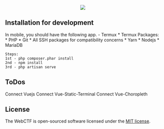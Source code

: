 <p align="center"><img src="https://laravel.com/assets/img/components/logo-laravel.svg"></p>

## Installation for development

In mobile, you should have the following app.
	- Termux
		* Termux Packages:
			* PHP
			* Git
			* All SSH packages for compatibility concerns
			* Yarn
			* Nodejs
			* MariaDB

	Steps:
	1st - php composer.phar install
	2nd - npm install
	3rd - php artisan serve
	
## ToDos

Connect Vuejs
Connect Vue-Static-Terminal
Connect Vue-Choropleth

## License

The WebCTF is open-sourced software licensed under the [MIT license](https://opensource.org/licenses/MIT).
